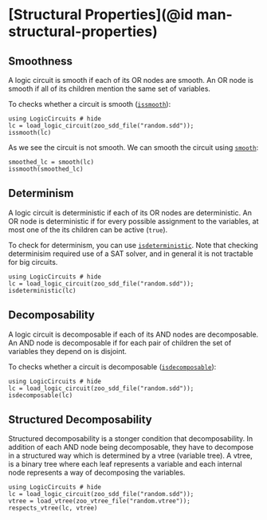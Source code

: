 # [Structural Properties](@id man-structural-properties)

## Smoothness

A logic circuit is smooth if each of its OR nodes are smooth.  An OR node is smooth if all of its children mention the same set of variables. 

To checks whether a circuit is smooth ([`issmooth`](@ref)):

```@example smooth
using LogicCircuits # hide
lc = load_logic_circuit(zoo_sdd_file("random.sdd"));
issmooth(lc)
```

As we see the circuit is not smooth. We can smooth the circuit using [`smooth`](@ref):

```@example smooth
smoothed_lc = smooth(lc)
issmooth(smoothed_lc)
```


## Determinism

A logic circuit is deterministic if each of its OR nodes are deterministic.
An OR node is deterministic if for every possible assignment to the variables, at most one of the its children can be active (`true`).

To check for determinism, you can use [`isdeterministic`](@ref). Note that checking determinisim required use of a SAT solver, and in general it is not tractable for big circuits.

```@example deterministic
using LogicCircuits # hide
lc = load_logic_circuit(zoo_sdd_file("random.sdd"));
isdeterministic(lc)
```


## Decomposability

A logic circuit is decomposable if each of its AND nodes are decomposable. 
An AND node is decomposable if for each pair of children the set of variables they depend on is disjoint.


To checks whether a circuit is decomposable ([`isdecomposable`](@ref)):

```@example
using LogicCircuits # hide
lc = load_logic_circuit(zoo_sdd_file("random.sdd"));
isdecomposable(lc)
```


## Structured Decomposability

Structured decomposability is a stonger condition that decomposability. In addition of each AND node being decomposable, they have to decompose in a structured way which is determined by a vtree (variable tree). A vtree, is a binary tree where each leaf represents a variable and each internal node represents a way of decomposing the variables. 


```@example struct
using LogicCircuits # hide
lc = load_logic_circuit(zoo_sdd_file("random.sdd"));
vtree = load_vtree(zoo_vtree_file("random.vtree"));
respects_vtree(lc, vtree)
```



